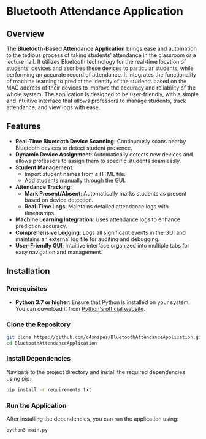 # Bluetooth Attendance Application

## Overview

The **Bluetooth-Based Attendance Application** brings ease and automation to the tedious process of taking students' attendance in the classroom or a lecture hall. It utilizes Bluetooth technology for the real-time location of students' devices and ascribes these devices to particular students, while performing an accurate record of attendance. It integrates the functionality of machine learning to predict the identity of the students based on the MAC address of their devices to improve the accuracy and reliability of the whole system. The application is designed to be user-friendly, with a simple and intuitive interface that allows professors to manage students, track attendance, and view logs with ease.

## Features

- **Real-Time Bluetooth Device Scanning**: Continuously scans nearby Bluetooth devices to detect student presence.
- **Dynamic Device Assignment**: Automatically detects new devices and allows professors to assign them to specific students seamlessly.
- **Student Management**: 
  - Import student names from a HTML file.
  - Add students manually through the GUI.
- **Attendance Tracking**:
  - **Mark Present/Absent**: Automatically marks students as present based on device detection.
  - **Real-Time Logs**: Maintains detailed attendance logs with timestamps.
- **Machine Learning Integration**: Uses attendance logs to enhance prediction accuracy.
- **Comprehensive Logging**: Logs all significant events in the GUI and maintains an external log file for auditing and debugging.
- **User-Friendly GUI**: Intuitive interface organized into multiple tabs for easy navigation and management.

## Installation

### Prerequisites

- **Python 3.7 or higher**: Ensure that Python is installed on your system. You can download it from [Python's official website](https://www.python.org/downloads/).

### Clone the Repository

```bash
git clone https://github.com/c4snipes/BluetoothAttendanceApplication.git
cd BluetoothAttendanceApplication
```

### Install Dependencies

Navigate to the project directory and install the required dependencies using pip:

```bash
pip install -r requirements.txt
```

### Run the Application

After installing the dependencies, you can run the application using:

```bash
python3 main.py
```
